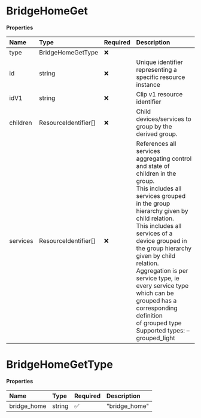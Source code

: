 # BridgeHomeGet

**Properties**

| Name     | Type                 | Required | Description                                                                                                                                                                                                                                                                                                                                                                                                                                        |
| :------- | :------------------- | :------- | :------------------------------------------------------------------------------------------------------------------------------------------------------------------------------------------------------------------------------------------------------------------------------------------------------------------------------------------------------------------------------------------------------------------------------------------------- |
| type     | BridgeHomeGetType    | ❌       |                                                                                                                                                                                                                                                                                                                                                                                                                                                    |
| id       | string               | ❌       | Unique identifier representing a specific resource instance                                                                                                                                                                                                                                                                                                                                                                                        |
| idV1     | string               | ❌       | Clip v1 resource identifier                                                                                                                                                                                                                                                                                                                                                                                                                        |
| children | ResourceIdentifier[] | ❌       | Child devices/services to group by the derived group.                                                                                                                                                                                                                                                                                                                                                                                              |
| services | ResourceIdentifier[] | ❌       | References all services aggregating control and state of children in the group.<br/>This includes all services grouped in the group hierarchy given by child relation.<br/>This includes all services of a device grouped in the group hierarchy given by child relation.<br/>Aggregation is per service type, ie every service type which can be grouped has a corresponding definition<br/>of grouped type Supported types: – grouped_light<br/> |

# BridgeHomeGetType

**Properties**

| Name        | Type   | Required | Description   |
| :---------- | :----- | :------- | :------------ |
| bridge_home | string | ✅       | "bridge_home" |
